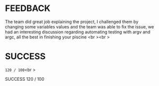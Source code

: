 # FEEDBACK
The team did great job explaining the project, I challenged them by changing some variables values and the team was able to fix the issue, we had an interesting discussion regarding automating testing with argv and argc, all the best in finishing your piscine
<br \><br \>

# SUCCESS
`120 / 100`<br \>


SUCCESS
120 / 100